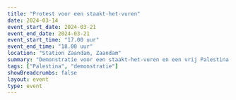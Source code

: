 ```yaml
---
title: "Protest voor een staakt-het-vuren"
date: 2024-03-14
event_start_date: 2024-03-21
event_end_date: 2024-03-21
event_start_time: "17.00 uur"
event_end_time: "18.00 uur"
location: "Station Zaandam, Zaandam"
summary: "Demonstratie voor een staakt-het-vuren en een vrij Palestina."
tags: ["Palestina", "demonstratie"]
showBreadcrumbs: false
layout: event
type: event
---
```

